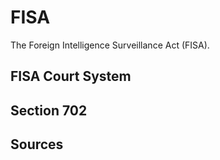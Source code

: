 # FISA
The Foreign Intelligence Surveillance Act (FISA).

## FISA Court System

## Section 702

## Sources
